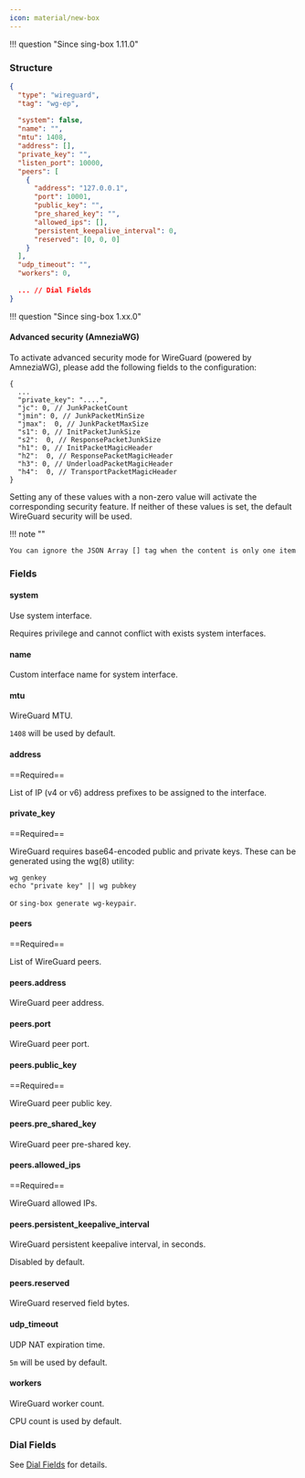 ```yaml
---
icon: material/new-box
---
```


!!! question "Since sing-box 1.11.0"

### Structure

```json
{
  "type": "wireguard",
  "tag": "wg-ep",
  
  "system": false,
  "name": "",
  "mtu": 1408,
  "address": [],
  "private_key": "",
  "listen_port": 10000,
  "peers": [
    {
      "address": "127.0.0.1",
      "port": 10001,
      "public_key": "",
      "pre_shared_key": "",
      "allowed_ips": [],
      "persistent_keepalive_interval": 0,
      "reserved": [0, 0, 0]
    }
  ],
  "udp_timeout": "",
  "workers": 0,
 
  ... // Dial Fields
}
```

!!! question "Since sing-box 1.xx.0"

#### Advanced security (AmneziaWG)

To activate advanced security mode for WireGuard (powered by AmneziaWG), please add the following fields to the configuration:

```json5
{
  ...
  "private_key": "....",
  "jc": 0, // JunkPacketCount           
  "jmin": 0, // JunkPacketMinSize         
  "jmax":  0, // JunkPacketMaxSize         
  "s1": 0, // InitPacketJunkSize        
  "s2":  0, // ResponsePacketJunkSize    
  "h1": 0, // InitPacketMagicHeader     
  "h2":  0, // ResponsePacketMagicHeader 
  "h3": 0, // UnderloadPacketMagicHeader
  "h4":  0, // TransportPacketMagicHeader
}
```

Setting any of these values with a non-zero value will activate the corresponding security feature.
If neither of these values is set, the default WireGuard security will be used.

!!! note ""

    You can ignore the JSON Array [] tag when the content is only one item

### Fields

#### system

Use system interface.

Requires privilege and cannot conflict with exists system interfaces.

#### name

Custom interface name for system interface.

#### mtu

WireGuard MTU.

`1408` will be used by default.

#### address

==Required==

List of IP (v4 or v6) address prefixes to be assigned to the interface.

#### private_key

==Required==

WireGuard requires base64-encoded public and private keys. These can be generated using the wg(8) utility:

```shell
wg genkey
echo "private key" || wg pubkey
```

or `sing-box generate wg-keypair`.

#### peers

==Required==

List of WireGuard peers.

#### peers.address

WireGuard peer address.

#### peers.port

WireGuard peer port.

#### peers.public_key

==Required==

WireGuard peer public key.

#### peers.pre_shared_key

WireGuard peer pre-shared key.

#### peers.allowed_ips

==Required==

WireGuard allowed IPs.

#### peers.persistent_keepalive_interval

WireGuard persistent keepalive interval, in seconds.

Disabled by default.

#### peers.reserved

WireGuard reserved field bytes.

#### udp_timeout

UDP NAT expiration time.

`5m` will be used by default.

#### workers

WireGuard worker count.

CPU count is used by default.

### Dial Fields

See [Dial Fields](/configuration/shared/dial/) for details.
